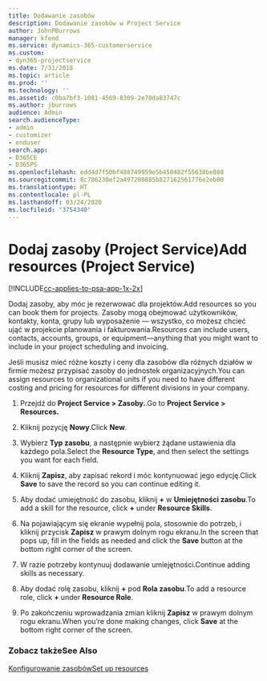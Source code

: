 ```yaml
---
title: Dodawanie zasobów
description: Dodawanie zasobów w Project Service
author: JohnPBurrows
manager: kfend
ms.service: dynamics-365-customerservice
ms.custom:
- dyn365-projectservice
ms.date: 7/31/2018
ms.topic: article
ms.prod: ''
ms.technology: ''
ms.assetid: c0ba7bf3-1081-4569-8309-2e70da83747c
ms.author: jburrows
audience: Admin
search.audienceType:
- admin
- customizer
- enduser
search.app:
- D365CE
- D365PS
ms.openlocfilehash: edd4d7f50bf488749959e5b450482f55638be808
ms.sourcegitcommit: 8c786230ef2a497280885b827162561776e2eb00
ms.translationtype: HT
ms.contentlocale: pl-PL
ms.lasthandoff: 03/24/2020
ms.locfileid: "3754340"
---
```

# <a name="add-resources-project-service"></a><span data-ttu-id="86f1f-103">Dodaj zasoby (Project Service)</span><span class="sxs-lookup"><span data-stu-id="86f1f-103">Add resources (Project Service)</span></span>

[!INCLUDE[cc-applies-to-psa-app-1x-2x](../includes/cc-applies-to-psa-app-1x-2x.md)]

<span data-ttu-id="86f1f-104">Dodaj zasoby, aby móc je rezerwować dla projektów.</span><span class="sxs-lookup"><span data-stu-id="86f1f-104">Add resources so you can book them for projects.</span></span> <span data-ttu-id="86f1f-105">Zasoby mogą obejmować użytkowników, kontakty, konta, grupy lub wyposażenie — wszystko, co możesz chcieć ująć w projekcie planowania i fakturowania.</span><span class="sxs-lookup"><span data-stu-id="86f1f-105">Resources can include users, contacts, accounts, groups, or equipment—anything that you might want to include in your project scheduling and invoicing.</span></span>  
  
<span data-ttu-id="86f1f-106">Jeśli musisz mieć różne koszty i ceny dla zasobów dla różnych działów w firmie możesz przypisać zasoby do jednostek organizacyjnych.</span><span class="sxs-lookup"><span data-stu-id="86f1f-106">You can assign resources to organizational units if you need to have different costing and pricing for resources for different divisions in your company.</span></span>  
  
1.  <span data-ttu-id="86f1f-107">Przejdź do **Project Service > Zasoby.**.</span><span class="sxs-lookup"><span data-stu-id="86f1f-107">Go to **Project Service > Resources.**</span></span>  
  
2.  <span data-ttu-id="86f1f-108">Kliknij pozycję **Nowy**.</span><span class="sxs-lookup"><span data-stu-id="86f1f-108">Click **New**.</span></span>  
  
3.  <span data-ttu-id="86f1f-109">Wybierz **Typ zasobu**, a następnie wybierz żądane ustawienia dla każdego pola.</span><span class="sxs-lookup"><span data-stu-id="86f1f-109">Select the **Resource Type**, and then select the settings you want for each field.</span></span>  
  
4.  <span data-ttu-id="86f1f-110">Kliknij **Zapisz**, aby zapisać rekord i móc kontynuować jego edycję.</span><span class="sxs-lookup"><span data-stu-id="86f1f-110">Click **Save** to save the record so you can continue editing it.</span></span>  
  
5.  <span data-ttu-id="86f1f-111">Aby dodać umiejętność do zasobu, kliknij **+** w **Umiejętności zasobu**.</span><span class="sxs-lookup"><span data-stu-id="86f1f-111">To add a skill for the resource, click **+** under **Resource Skills**.</span></span>  
  
6.  <span data-ttu-id="86f1f-112">Na pojawiającym się ekranie wypełnij pola, stosownie do potrzeb, i kliknij przycisk **Zapisz** w prawym dolnym rogu ekranu.</span><span class="sxs-lookup"><span data-stu-id="86f1f-112">In the screen that pops up, fill in the fields as needed and click the **Save** button at the bottom right corner of the screen.</span></span>  
  
7.  <span data-ttu-id="86f1f-113">W razie potrzeby kontynuuj dodawanie umiejętności.</span><span class="sxs-lookup"><span data-stu-id="86f1f-113">Continue adding skills as necessary.</span></span>  
  
8.  <span data-ttu-id="86f1f-114">Aby dodać rolę zasobu, kliknij **+** pod **Rola zasobu**.</span><span class="sxs-lookup"><span data-stu-id="86f1f-114">To add a resource role, click **+** under **Resource Role**.</span></span>  
  
9. <span data-ttu-id="86f1f-115">Po zakończeniu wprowadzania zmian kliknij **Zapisz** w prawym dolnym rogu ekranu.</span><span class="sxs-lookup"><span data-stu-id="86f1f-115">When you’re done making changes, click **Save** at the bottom right corner of the screen.</span></span>  
  
### <a name="see-also"></a><span data-ttu-id="86f1f-116">Zobacz także</span><span class="sxs-lookup"><span data-stu-id="86f1f-116">See Also</span></span>  
 [<span data-ttu-id="86f1f-117">Konfigurowanie zasobów</span><span class="sxs-lookup"><span data-stu-id="86f1f-117">Set up resources</span></span>](../project-service/set-up-resources.md)
